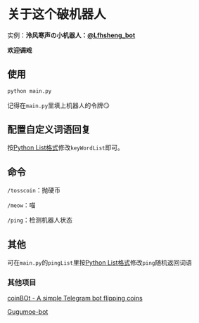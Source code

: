 # 关于这个~~破~~机器人
实例：**泠风寒声の小机器人：[@Lfhsheng_bot](https://t.me/Lfhsheng_bot)**

**欢迎~~调戏~~**
## 使用
```python
python main.py
```
记得在`main.py`里填上机器人的令牌😏
## 配置自定义词语回复
按[Python List格式](https://www.w3school.com.cn/python/python_lists.asp)修改`keyWordList`即可。
## 命令
`/tosscoin`：抛硬币

`/meow`：喵

`/ping`：检测机器人状态
## 其他
可在`main.py`的`pingList`里按[Python List格式](https://www.w3school.com.cn/python/python_lists.asp)修改`ping`随机返回词语

### 其他项目

[coinBOt - A simple Telegram bot flipping coins](https://github.com/Emojigit/coinBot)

[Gugumoe-bot](https://github.com/GooGuJiang/Gugumoe-bot)